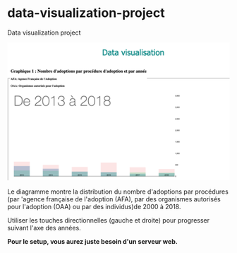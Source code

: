 # data-visualization-project
Data visualization project

![Alt text](snapshot.png?raw=true "Diagramme à barres représentant le nombre d'adoptions par procédure et par année")

Le diagramme montre la distribution du nombre d'adoptions par procédures (par 'agence française de l'adoption (AFA), par des organismes autorisés pour l'adoption (OAA) ou par des individus)de 2000 à 2018.

Utiliser les touches directionnelles (gauche et droite) pour progresser suivant l'axe des années.

**Pour le setup, vous aurez juste besoin d'un serveur web.**
